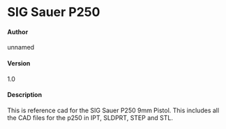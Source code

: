 # SIG Sauer P250 

#### Author
unnamed

#### Version
1.0

#### Description
This is reference cad for the SIG Sauer P250 9mm Pistol. This includes all the CAD files for the p250 in IPT, SLDPRT, STEP and STL.

